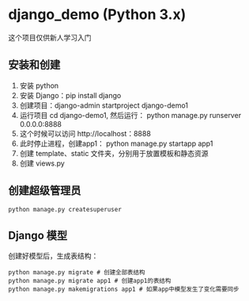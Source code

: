# django_demo (Python 3.x)
这个项目仅供新人学习入门

## 安装和创建
1. 安装 python 
1. 安装 Django：pip install django
1. 创建项目：django-admin startproject django-demo1
1. 运行项目 cd django-demo1, 然后运行： python manage.py runserver 0.0.0.0:8888
1. 这个时候可以访问 http://localhost：8888
1. 此时停止进程，创建app1： python manage.py startapp app1
1. 创建 template、static 文件夹，分别用于放置模板和静态资源
1. 创建 views.py 

## 创建超级管理员

```
python manage.py createsuperuser
```

## Django 模型
创建好模型后，生成表结构：
```
python manage.py migrate # 创建全部表结构
python manage.py migrate app1 # 创建app1的表结构
python manage.py makemigrations app1 # 如果app中模型发生了变化需要同步
```
